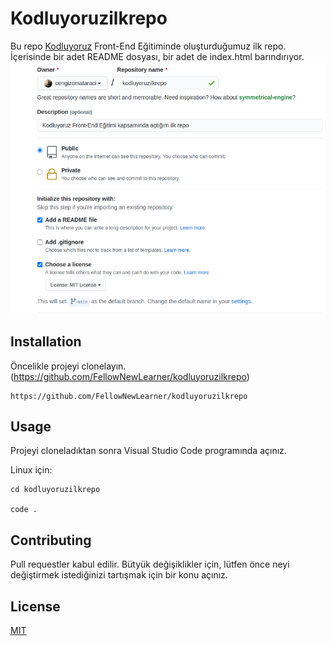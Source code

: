 # Kodluyoruzilkrepo
Bu repo [Kodluyoruz](kodluyoruz.org) Front-End Eğitiminde oluşturduğumuz ilk repo. İçerisinde bir adet README dosyası, bir adet de index.html barındırıyor.
![Görsel](https://raw.githubusercontent.com/Kodluyoruz/taskforce/main/git/odev1/figures/github.png)

## Installation
Öncelikle projeyi clonelayın. (https://github.com/FellowNewLearner/kodluyoruzilkrepo)

```
https://github.com/FellowNewLearner/kodluyoruzilkrepo
```

## Usage
Projeyi cloneladıktan sonra Visual Studio Code programında açınız.

Linux için:

```
cd kodluyoruzilkrepo

code .
```
## Contributing

Pull requestler kabul edilir. Bütyük değişiklikler için, lütfen önce neyi değiştirmek istediğinizi tartışmak için bir konu açınız.

## License

[MIT](https://choosealicense.com/licenses/mit/)
